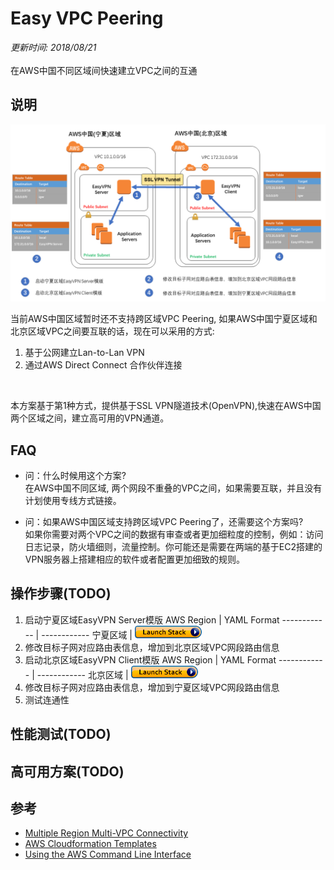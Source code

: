 # Easy VPC Peering
*更新时间: 2018/08/21*
<br>
<br>
在AWS中国不同区域间快速建立VPC之间的互通

## 说明
![EasyVPN Architedcture](images/EasyVPCPeering.png)

当前AWS中国区域暂时还不支持跨区域VPC Peering, 如果AWS中国宁夏区域和北京区域VPC之间要互联的话，现在可以采用的方式:
1. 基于公网建立Lan-to-Lan VPN
2. 通过AWS Direct Connect 合作伙伴连接
<br>

本方案基于第1种方式，提供基于SSL VPN隧道技术(OpenVPN),快速在AWS中国两个区域之间，建立高可用的VPN通道。

## FAQ
- 问：什么时候用这个方案?<br>
在AWS中国不同区域, 两个网段不重叠的VPC之间，如果需要互联，并且没有计划使用专线方式链接。

- 问：如果AWS中国区域支持跨区域VPC Peering了，还需要这个方案吗? <br>
如果你需要对两个VPC之间的数据有审查或者更加细粒度的控制，例如：访问日志记录，防火墙细则，流量控制。你可能还是需要在两端的基于EC2搭建的VPN服务器上搭建相应的软件或者配置更加细致的规则。

## 操作步骤(TODO)
 1. 启动宁夏区域EasyVPN Server模版
    AWS Region   | YAML Format 
    ------------ | ------------
    宁夏区域 | [![launch-yaml](images/cloudformation-launch-stack-button.png)](https://console.amazonaws.cn/cloudformation/home?region=cn-northwest-1#/stacks/new?stackName=EasyVPNServer&amp;templateURL=https://s3.cn-northwest-1.amazonaws.com.cn/nwcdlabs/templates/easy-vpc-peering/EasyVPN_Server.yaml)
 2. 修改目标子网对应路由表信息，增加到北京区域VPC网段路由信息
 3. 启动北京区域EasyVPN Client模版
    AWS Region   | YAML Format 
    ------------ | ------------
    北京区域 | [![launch-yaml](images/cloudformation-launch-stack-button.png)](https://console.amazonaws.cn/cloudformation/home?region=cn-northwest-1#/stacks/new?stackName=EasyVPNClient&amp;templateURL=https://s3.cn-northwest-1.amazonaws.com.cn/nwcdlabs/templates/easy-vpc-peering/EasyVPN_Client.yaml)
 4. 修改目标子网对应路由表信息，增加到宁夏区域VPC网段路由信息
 5. 测试连通性

## 性能测试(TODO)

## 高可用方案(TODO)

## 参考
- [Multiple Region Multi-VPC Connectivity](https://aws.amazon.com/cn/answers/networking/aws-multiple-region-multi-vpc-connectivity/)
- [AWS Cloudformation Templates](https://github.com/awslabs/aws-cloudformation-templates)
- [Using the AWS Command Line Interface](https://docs.aws.amazon.com/AWSCloudFormation/latest/UserGuide/cfn-using-cli.html)